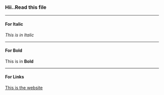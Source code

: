 ### Hii..Read this file
---
#### For Italic

*This is in Italic*

---
#### For Bold

This is in **Bold**

---
#### For Links

[This is the website](https:yush.dev)
